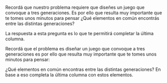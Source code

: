 Recordá que nuestro problema requiere que diseñes un juego que convoque a tres generaciones. Es por ello que resulta muy importante que te tomes unos minutos para pensar ¿Qué elementos en común encontrás entre las distintas generaciones? 

La respuesta a esta pregunta es lo que te permitirá completar la última columna.

Recordá que el problema es diseñar un juego que convoque a tres generaciones es por ello que resulta muy importante que te tomes unos minutos para pensar:

¿Qué elementos en común encontras entre las distintas generaciones? En base a eso completa la última columna con estos elementos.
